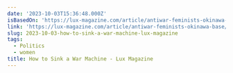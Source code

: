 ```yaml
---
date: '2023-10-03T15:36:48.000Z'
isBasedOn: 'https://lux-magazine.com/article/antiwar-feminists-okinawa-base/'
link: 'https://lux-magazine.com/article/antiwar-feminists-okinawa-base/'
slug: 2023-10-03-how-to-sink-a-war-machine-lux-magazine
tags:
  - Politics
  - women
title: How to Sink a War Machine - Lux Magazine
---
```


